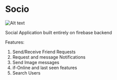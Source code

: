 # Socio

![Alt text](Socio/app/src/main/res/drawable/icon.png?raw=true "Socio")

Social Application built entirely on firebase backend

Features:
1. Send/Receive Friend Requests 
2. Request and message Notifications 
3. Send Image messages
4. if-Online and last seen features
5. Search Users
